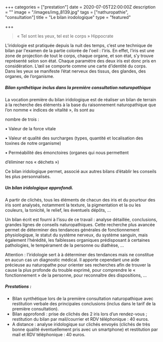 +++
categories = ["prestation"]
date = 2020-07-05T22:00:00Z
description = ""
image = "/images/img_8139.jpg"
tags = ["nathuropathie", "consultation"]
title = "Le bilan irodologique"
type = "featured"

+++
> « Tel sont les yeux, tel est le corps » Hippocrate

L’iridologie est pratiquée depuis la nuit des temps, c’est une technique de bilan par l'examen de la partie colorée de l'oeil : l’iris. En effet, l’iris est une zone de projection de tout le corps, chaque organe, et son état, s’y trouve représenté selon son état. Chaque paramètre des deux iris est donc pris en considération. L’œil se comporte comme une carte d’identité du corps. Dans les yeux se manifeste l’état nerveux des tissus, des glandes, des organes, de l’organisme.

##### Bilan synthétique inclus dans la première consultation naturopathique 

La vocation première du bilan iridologique est de réaliser un bilan de terrain à la recherche des éléments à la base du raisonnement naturopathique que l’on nomme « indices de vitalité », ils sont au

nombre de trois :

• Valeur de la force vitale

• Valeur et qualité des surcharges (types, quantité et localisation des toxines de notre organisme)

• Perméabilité des émonctoires (organes qui nous permettent

d’éliminer nos « déchets »)

Ce bilan iridologique permet, associé aux autres bilans d’établir les conseils les plus personnalisés.

##### Un bilan iridologique approfondi.

A partir de clichés, tous les éléments de chacun des iris et du pourtour des iris sont analysés, notamment la texture, la pigmentation et la ou les couleurs, la tonicité, le relief, les éventuels dépôts, ... 

Un bilan écrit est fourni à l’issu de ce travail : analyse détaillée, conclusions, grandes lignes de conseils naturopathiques. Cette recherche plus avancée permet de déterminer des tendances générales de fonctionnement physiologique, le statut du système nerveux, du système sanguin, mais également l’hérédité, les faiblesses organiques prédisposant à certaines pathologies, le tempérament de la personne ou diathèse, ...

Attention : l’iridologie sert à à déterminer des tendances mais ne constitue en aucun cas un diagnostic médical. Il apporte cependant une aide précieuse au naturopathe pour orienter ses recherches afin de trouver la cause la plus profonde du trouble exprimé, pour comprendre le « fonctionnement » de la personne, pour reconnaître des dispositions, ...

##### Prestations :

* Bilan synthétique lors de la première consultation naturopathique avec restitution verbale des principales conclusions (inclus dans le tarif de la première consultation).
* Bilan approfondi : prise de clichés des 2 iris lors d’un rendez-vous ; restitution du bilan par mail/courrier et RDV téléphonique : 40 euros.
* A distance : analyse iridologique sur clichés envoyés (clichés de très bonne qualité éventuellement pris avec un smartphone) et restitution par mail et RDV téléphonique : 40 euros.